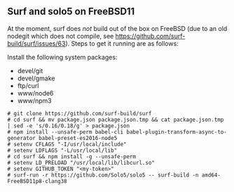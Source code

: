 ## Surf and solo5 on FreeBSD11

At the moment, surf does _not_ build out of the box on FreeBSD (due to an old
nodegit which does not compile, see
https://github.com/surf-build/surf/issues/63).  Steps to get it running are as
follows:

Install the following system packages:
- devel/git
- devel/gmake
- ftp/curl
- www/node6
- www/npm3

```
# git clone https://github.com/surf-build/surf
# cd surf && mv package.json package.json.tmp && cat package.json.tmp | sed -e 's/0.16/0.18/g' > package.json
# npm install --unsafe-perm babel-cli babel-plugin-transform-async-to-generator babel-preset-es2016-node5
# setenv CFLAGS "-I/usr/local/include"
# setenv LDFLAGS "-L/usr/local/lib"
# cd surf && npm install -g --unsafe-perm
# setenv LD_PRELOAD "/usr/local/lib/libcurl.so"
# setenv GITHUB_TOKEN "<my-token>"
# surf-run -r https://github.com/Solo5/solo5 -- surf-build -n amd64-FreeBSD11p8-clang38
```
